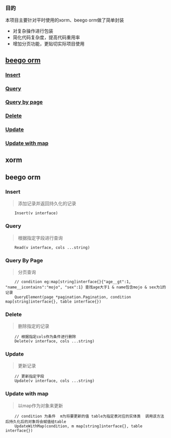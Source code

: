 ### 目的
本项目主要针对平时使用的xorm、beego orm做了简单封装
- 对复杂操作进行包装
- 简化代码复杂度，提高代码重用率
- 增加分页功能，更贴切实际项目使用

## [beego orm](#0)

### [Insert](#1)
### [Query](#2)
### [Query by page](#3)
### [Delete](#4)
### [Update](#5)
### [Update with map](#6)

## xorm

<h2 id="0"> beego orm </h2>
<h3 id="1">Insert</h3>

> 添加记录并返回持久化的记录

```
    Insert(v interface)
```

<h3 id="2">Query</h3>

> 根据指定字段进行查询

```
    Read(v interface, cols ...string)
```

<h3 id="3">Query By Page</h3>

> 分页查询

```
    // condition eg:map[string]interface{}{"age__gt":1, "name__icontains":"mojo", "sex":1} 查找age大于1 & name包含mojo & sex为1的记录
    QueryElement(page *pagination.Pagination, condition map[string]interface{}, table interface{})
```

<h3 id="4">Delete</h3>

> 删除指定的记录

```
    // 根据指定cols作为条件进行删除
    Delete(v interface, cols ...string)
```

<h3 id="5">Update</h3>

> 更新记录

```
    // 更新指定字段
    Update(v interface, cols ...string)
```

<h3 id="6">Update with map</h3>

> 以map作为对象来更新

```
    // condition 为条件  m为将要更新的值 table为指定表对应的实体类  调用该方法后持久化后的对象将会赋值给table
    UpdateWithMap(condition, m map[string]interface{}, table interface{})
```
